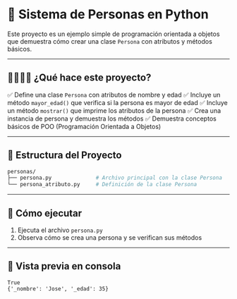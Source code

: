 # 👤 Sistema de Personas en Python

Este proyecto es un ejemplo simple de programación orientada a objetos que demuestra cómo crear una clase `Persona` con atributos y métodos básicos.

---

## 👨‍👩‍👧‍👦 ¿Qué hace este proyecto?

✅ Define una clase `Persona` con atributos de nombre y edad
✅ Incluye un método `mayor_edad()` que verifica si la persona es mayor de edad
✅ Incluye un método `mostrar()` que imprime los atributos de la persona
✅ Crea una instancia de persona y demuestra los métodos
✅ Demuestra conceptos básicos de POO (Programación Orientada a Objetos)

---

## 📁 Estructura del Proyecto

```bash
personas/
├── persona.py              # Archivo principal con la clase Persona
└── persona_atributo.py     # Definición de la clase Persona
```

---

## 🚀 Cómo ejecutar

1. Ejecuta el archivo `persona.py`
2. Observa cómo se crea una persona y se verifican sus métodos

---

## 📸 Vista previa en consola

```plaintext
True
{'_nombre': 'Jose', '_edad': 35}

